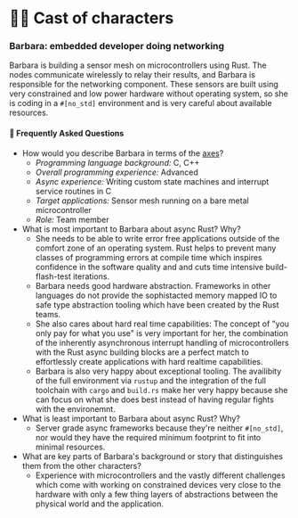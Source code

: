 # 🙋‍♀️ Cast of characters

### Barbara: embedded developer doing networking

Barbara is building a sensor mesh on microcontrollers using Rust. The nodes communicate wirelessly to relay their results, and Barbara is responsible for the networking component. These sensors are built using very constrained and low power hardware without operating system, so she is coding in a `#[no_std]` environment and is very careful about available resources.

[axes]: ../characters.md#axes

#### 🤔 Frequently Asked Questions

* How would you describe Barbara in terms of the [axes]?
    * *Programming language background:* C, C++
    * *Overall programming experience:* Advanced
    * *Async experience:* Writing custom state machines and interrupt service routines in C
    * *Target applications:* Sensor mesh running on a bare metal microcontroller
    * *Role:* Team member
* What is most important to Barbara about async Rust? Why?
    * She needs to be able to write error free applications outside of the comfort zone of an operating system. Rust helps to prevent many classes of programming errors at compile time which inspires confidence in the software quality and and cuts time intensive build-flash-test iterations.
    * Barbara needs good hardware abstraction. Frameworks in other languages do not provide the sophistacted memory mapped IO to safe type abstraction tooling which have been created by the Rust teams.
    * She also cares about hard real time capabilities: The concept of "you only pay for what you use" is very important for her, the combination of the inherently asynchronous interrupt handling of microcontrollers with the Rust async building blocks are a perfect match to effortlessly create applications with hard realtime capabilities.
    * Barbara is also very happy about exceptional tooling. The availibity of the full environment via `rustup` and the integration of the full toolchain with `cargo` and `build.rs` make her very happy because she can focus on what she does best instead of having regular fights with the environemnt.
* What is least important to Barbara about async Rust? Why?
    * Server grade async frameworks because they're neither `#[no_std]`, nor would they have the required minimum footprint to fit into minimal resources.
* What are key parts of Barbara's background or story that distinguishes them from the other characters?
    * Experience with microcontrollers and the vastly different challenges which come with working on constrained devices very close to the hardware with only a few thing layers of abstractions between the physical world and the application.
